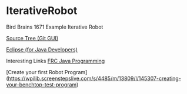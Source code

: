 # IterativeRobot
Bird Brains 1671 Example Iterative Robot

[Source Tree (Git GUI)](https://www.sourcetreeapp.com/)

[Eclipse (for Java Developers)](http://www.eclipse.org/downloads/packages/eclipse-ide-java-developers/neonr)


Interesting Links
[FRC Java Programming](https://wpilib.screenstepslive.com/s/4485/m/13809)

[Create your first Robot Program] (https://wpilib.screenstepslive.com/s/4485/m/13809/l/145307-creating-your-benchtop-test-program)
